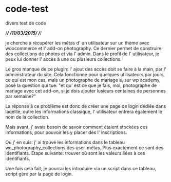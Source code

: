# code-test
divers test de code


/*******************/
/***11/03/2015***/
/*******************/


je cherche à récupérer les métas d' un utilisateur sur un thème avec woocommerce et l' add-on photography. Ce dernier permet de construire des collections de photos et via l' admin. Dans le profil de l' utilisateur, je peux lui donner l' accès à une ou plusieurs collections.



Le gros manque de ce plugin: l' ajout des accès doit se faire à la main, par l' administrateur du site. Cela fonctionne pour quelques utilisateurs  par jours, ce qui est mon cas, mais un photographe de mariage a, sur wp academy, posé la question qui tue: "et qu' est ce que je fais, moi, photographe de mariage avec cet add-on, si je dois ajouter lusieurs centaines de personnes par semaine?"



La réponse à ce problème est donc de créer une page de login dédiée dans laqellle, outre les informations classique, l' utilisateur entrera également le nom de la collection.


Mais avant, j' avais besoin de savoir comment étaient stockées ces informations, pour pouvoir les y placer dès l' inscriptions. 

Où j' en suis: j' ai trouvé les informations dans le tableau wc_photography_collections des user-métas. Plus exactement ce sont des identifiants.
Etape suivante: trouver où sont les valeurs liées à ces identifiants.


Une fois cela fait, je pourrai les introduire via un script dans ce tableau, script géré par la page de login.


